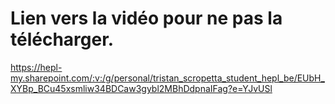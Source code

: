 # Lien vers la vidéo pour ne pas la télécharger.

https://hepl-my.sharepoint.com/:v:/g/personal/tristan_scropetta_student_hepl_be/EUbH_XYBp_BCu45xsmliw34BDCaw3gybl2MBhDdpnaIFag?e=YJvUSl
